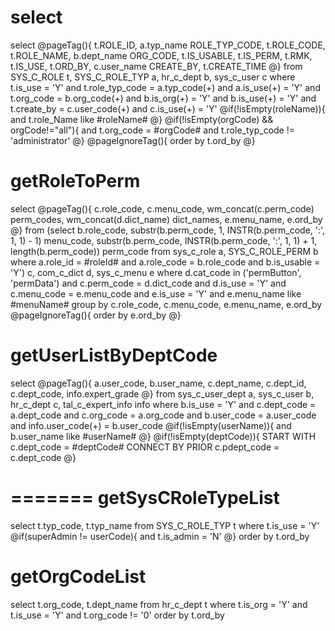 select
===
select @pageTag(){
t.ROLE_ID,
       a.typ_name    ROLE_TYP_CODE,
       t.ROLE_CODE,
       t.ROLE_NAME,
       b.dept_name   ORG_CODE,
       t.IS_USABLE,
       t.IS_PERM,
       t.RMK,
       t.IS_USE,
       t.ORD_BY,
       c.user_name CREATE_BY,
       t.CREATE_TIME
       @}
  from SYS_C_ROLE t, SYS_C_ROLE_TYP a, hr_c_dept b, sys_c_user c
 where t.is_use = 'Y'
   and t.role_typ_code = a.typ_code(+)
   and a.is_use(+) = 'Y'
   and t.org_code = b.org_code(+)
   and b.is_org(+) = 'Y'
   and b.is_use(+) = 'Y'
   and t.create_by = c.user_code(+)
   and c.is_use(+) = 'Y'
@if(!isEmpty(roleName)){
and t.role_Name like #roleName#
@}
@if(!isEmpty(orgCode) && orgCode!="all"){
	     and t.org_code = #orgCode#
	     and t.role_typ_code != 'administrator'
@}
@pageIgnoreTag(){
    order by t.ord_by
@}

getRoleToPerm
===
select @pageTag(){
		c.role_code,
       c.menu_code,
       wm_concat(c.perm_code) perm_codes,
       wm_concat(d.dict_name) dict_names,
       e.menu_name,
       e.ord_by
       @}
  from (select b.role_code,
               substr(b.perm_code, 1, INSTR(b.perm_code, ':', 1, 1) - 1) menu_code,
               substr(b.perm_code,
                      INSTR(b.perm_code, ':', 1, 1) + 1,
                      length(b.perm_code)) perm_code
          from sys_c_role a, SYS_C_ROLE_PERM b
         where a.role_id = #roleId#
           and a.role_code = b.role_code
           and b.is_usable = 'Y') c,
       com_c_dict d,
       sys_c_menu e
 where d.cat_code in ('permButton', 'permData')
   and c.perm_code = d.dict_code
   and d.is_use = 'Y'
   and c.menu_code = e.menu_code
   and e.is_use = 'Y'
   and e.menu_name like #menuName#
 group by c.role_code, c.menu_code, e.menu_name, e.ord_by
 @pageIgnoreTag(){
	order by e.ord_by
 @}


getUserListByDeptCode
===
select @pageTag(){
       a.user_code,
       b.user_name,
       c.dept_name,
       c.dept_id,
       c.dept_code,
       info.expert_grade
        @}
  from sys_c_user_dept a,
       sys_c_user b,
       hr_c_dept c,
       tal_c_expert_info info
 where b.is_use = 'Y'
   and c.dept_code = a.dept_code
   and c.org_code = a.org_code
   and b.user_code = a.user_code
   and info.user_code(+) = b.user_code
 @if(!isEmpty(userName)){
 	and b.user_name like #userName#
 @}
 @if(!isEmpty(deptCode)){
       START WITH  c.dept_code = #deptCode#
       CONNECT BY PRIOR c.pdept_code = c.dept_code
@}

   
=======
getSysCRoleTypeList 
===
select t.typ_code, t.typ_name
  from SYS_C_ROLE_TYP t
 where t.is_use = 'Y'
 @if(superAdmin != userCode){
 	and t.is_admin = 'N'
 @}
 order by t.ord_by

getOrgCodeList 
===
 select t.org_code, t.dept_name
  from hr_c_dept t
 where t.is_org = 'Y'
   and t.is_use = 'Y'
   and t.org_code != '0'
   order by t.ord_by


